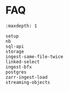 # FAQ

```{toctree}
:maxdepth: 1

setup
nb
sql-api
storage
ingest-same-file-twice
linked-select
ingest-bfx
postgres
zarr-ingest-load
streaming-objects
```
